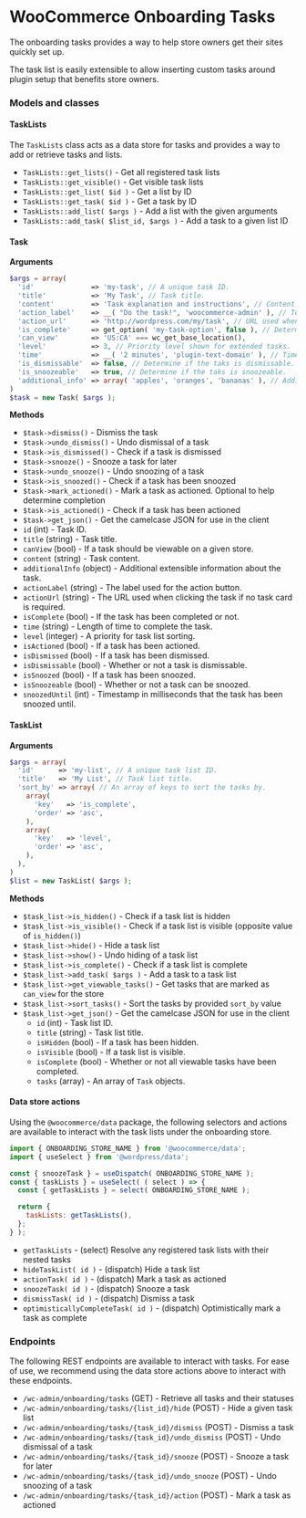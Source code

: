# WooCommerce Onboarding Tasks

The onboarding tasks provides a way to help store owners get their sites quickly set up.

The task list is easily extensible to allow inserting custom tasks around plugin setup that benefits store owners.

### Models and classes

#### TaskLists

The `TaskLists` class acts as a data store for tasks and provides a way to add or retrieve tasks and lists.

* `TaskLists::get_lists()` - Get all registered task lists
* `TaskLists::get_visible()` - Get visible task lists
* `TaskLists::get_list( $id )` - Get a list by ID
* `TaskLists::get_task( $id )` - Get a task by ID
* `TaskLists::add_list( $args )` - Add a list with the given arguments
* `TaskLists::add_task( $list_id, $args )` - Add a task to a given list ID

#### Task

**Arguments**

```php
$args = array(
  'id'              => 'my-task', // A unique task ID.
  'title'           => 'My Task', // Task title.
  'content'         => 'Task explanation and instructions', // Content shown in the task list item.
  'action_label'    => __( "Do the task!", 'woocommerce-admin' ), // Text used for the action button.
  'action_url'      => 'http://wordpress.com/my/task', // URL used when clicking the task item in lieu of SlotFill.
  'is_complete'     => get_option( 'my-task-option', false ), // Determine if the task is complete.
  'can_view'        => 'US:CA' === wc_get_base_location(),
  'level'           => 3, // Priority level shown for extended tasks.
  'time'            => __( '2 minutes', 'plugin-text-domain' ), // Time string for time to complete the task.
  'is_dismissable'  => false, // Determine if the taks is dismissable.
  'is_snoozeable'   => true, // Determine if the taks is snoozeable.
  'additional_info' => array( 'apples', 'oranges', 'bananas' ), // Additional info passed to the task.
)
$task = new Task( $args );
```

**Methods**

*   `$task->dismiss()` - Dismiss the task
*   `$task->undo_dismiss()` - Undo dismissal of a task
*   `$task->is_dismissed()` - Check if a task is dismissed
*   `$task->snooze()` - Snooze a task for later
*   `$task->undo_snooze()` - Undo snoozing of a task
*   `$task->is_snoozed()` - Check if a task has been snoozed
*   `$task->mark_actioned()` - Mark a task as actioned.  Optional to help determine completion
*   `$task->is_actioned()` - Check if a task has been actioned
*   `$task->get_json()` - Get the camelcase JSON for use in the client
  * `id` (int) - Task ID.
  * `title` (string) - Task title.
  * `canView` (bool) - If a task should be viewable on a given store.
  * `content` (string) - Task content.
  * `additionalInfo` (object) - Additional extensible information about the task.
  * `actionLabel` (string) - The label used for the action button.
  * `actionUrl` (string) - The URL used when clicking the task if no task card is required.
  * `isComplete` (bool) - If the task has been completed or not.
  * `time` (string) - Length of time to complete the task.
  * `level` (integer) - A priority for task list sorting.
  * `isActioned` (bool) - If a task has been actioned.
  * `isDismissed` (bool) - If a task has been dismissed.
  * `isDismissable` (bool) - Whether or not a task is dismissable.
  * `isSnoozed` (bool) - If a task has been snoozed.
  * `isSnoozeable` (bool) - Whether or not a task can be snoozed.
  * `snoozedUntil` (int) - Timestamp in milliseconds that the task has been snoozed until.

#### TaskList

**Arguments**

```php
$args = array(
  'id'      => 'my-list', // A unique task list ID.
  'title'   => 'My List', // Task list title.
  'sort_by' => array( // An array of keys to sort the tasks by.
    array(
      'key'   => 'is_complete',
      'order' => 'asc',
    ),
    array(
      'key'   => 'level',
      'order' => 'asc',
    ),
  ),
)
$list = new TaskList( $args );
```

**Methods**

*   `$task_list->is_hidden()` - Check if a task list is hidden
*   `$task_list->is_visible()` - Check if a task list is visible (opposite value of `is_hidden()`)
*   `$task_list->hide()` - Hide a task list
*   `$task_list->show()` - Undo hiding of a task list
*   `$task_list->is_complete()` - Check if a task list is complete
*   `$task_list->add_task( $args )` - Add a task to a task list
*   `$task_list->get_viewable_tasks()` - Get tasks that are marked as `can_view` for the store
*   `$task_list->sort_tasks()` - Sort the tasks by provided `sort_by` value
*   `$task_list->get_json()` - Get the camelcase JSON for use in the client
    * `id` (int) - Task list ID.
    * `title` (string) - Task list title.
    * `isHidden` (bool) - If a task has been hidden.
    * `isVisible` (bool) - If a task list is visible.
    * `isComplete` (bool) - Whether or not all viewable tasks have been completed.
    * `tasks` (array) - An array of `Task` objects.

#### Data store actions

Using the `@woocommerce/data` package, the following selectors and actions are available to interact with the task lists under the onboarding store.

```js
import { ONBOARDING_STORE_NAME } from '@woocommerce/data';
import { useSelect } from '@wordpress/data';

const { snoozeTask } = useDispatch( ONBOARDING_STORE_NAME );
const { taskLists } = useSelect( ( select ) => {
  const { getTaskLists } = select( ONBOARDING_STORE_NAME );

  return {
    taskLists: getTaskLists(),
  };
} );
```


* `getTaskLists` - (select) Resolve any registered task lists with their nested tasks
* `hideTaskList( id )` - (dispatch) Hide a task list
* `actionTask( id )` - (dispatch) Mark a task as actioned
* `snoozeTask( id )` - (dispatch) Snooze a task
* `dismissTask( id )` - (dispatch) Dismiss a task
* `optimisticallyCompleteTask( id )` - (dispatch) Optimistically mark a task as complete

### Endpoints

The following REST endpoints are available to interact with tasks.  For ease of use, we recommend using the data store actions above to interact with these endpoints.

*   `/wc-admin/onboarding/tasks` (GET) - Retrieve all tasks and their statuses
*   `/wc-admin/onboarding/tasks/{list_id}/hide` (POST) - Hide a given task list
*   `/wc-admin/onboarding/tasks/{task_id}/dismiss` (POST) - Dismiss a task
*   `/wc-admin/onboarding/tasks/{task_id}/undo_dismiss` (POST) - Undo dismissal of a task
*   `/wc-admin/onboarding/tasks/{task_id}/snooze` (POST) - Snooze a task for later
*   `/wc-admin/onboarding/tasks/{task_id}/undo_snooze` (POST) - Undo snoozing of a task
*   `/wc-admin/onboarding/tasks/{task_id}/action` (POST) - Mark a task as actioned